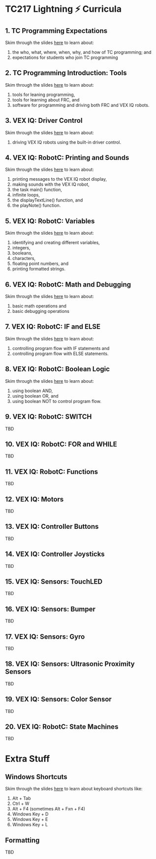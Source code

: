 # TC217 Lightning :zap: Curricula

## 1. TC Programming Expectations

Skim through the slides [here](https://docs.google.com/presentation/d/1vLqdnw9fMQ4131ZV5Xd8fztiQhwApyMSv1ZujMXin2A/edit?usp=sharing) to learn about:

1. the who, what, where, when, why, and how of TC programming; and
2. expectations for students who join TC programming

## 2. TC Programming Introduction: Tools

Skim through the slides [here](https://docs.google.com/presentation/d/1j_bi0NYKCkuGBer7xtBlbcbHajUmxdn1p_pOJiMZEsU/edit?usp=sharing) to learn about:

1. tools for leaning programming,
2. tools for learning about FRC, and
3. software for programming and driving both FRC and VEX IQ robots. 

## 3. VEX IQ: Driver Control

Skim through the slides [here](https://docs.google.com/presentation/d/1fd9rfvtO-nWW8CeT8nxt9JSvQ7UaC6sC97hqk2hloM0/edit?usp=sharing) to learn about:

1. driving VEX IQ robots using the built-in driver control.

## 4. VEX IQ: RobotC: Printing and Sounds

Skim through the slides [here](https://docs.google.com/presentation/d/1kHkzT8vW9XzOUeHJPQVR_FuGAqLmuLWgw7o8YpjUqxc/edit?usp=sharing) to learn about:

1. printing messages to the VEX IQ robot display,
2. making sounds with the VEX IQ robot,
3. the task main() function,
4. infinite loops,
5. the displayTextLine() function, and
6. the playNote() function.

## 5. VEX IQ: RobotC: Variables

Skim through the slides [here](https://docs.google.com/presentation/d/1Q-SSoQg9m1IGdvWL6WRRHcsz0mUeQM20vvr8hFSZDLk/edit#slide=id.g4c0dab2be4_1_3116) to learn about:

1. identifying and creating different variables, 
2. integers,
3. booleans,
4. characters,
5. floating point numbers, and
6. printing formatted strings.

## 6. VEX IQ: RobotC: Math and Debugging

Skim through the slides [here](https://docs.google.com/presentation/d/1SXQ4CCcA7rt1ViGiqcuXP1zAG9nGw22TIzjlYQJUtUU/edit?usp=sharing) to learn about:

1. basic math operations and
2. basic debugging operations

## 7. VEX IQ: RobotC: IF and ELSE

Skim through the slides [here](https://docs.google.com/presentation/d/1C2G0XTFspmUnrj6soXVPZS5e-o3D7WrOirBLt3QJy2w/edit?usp=sharing) to learn about:

1. controlling program flow with IF statements and
2. controlling program flow with ELSE statements.

## 8. VEX IQ: RobotC: Boolean Logic

Skim through the slides [here](https://docs.google.com/presentation/d/1sdmpH0eZziWW2i0PHqeCnK_wXSkOYrr5_zXXvWmmRTw/edit?usp=sharing) to learn about:

1. using boolean AND,
2. using boolean OR, and
3. using boolean NOT to control program flow.

## 9. VEX IQ: RobotC: SWITCH

TBD

## 10. VEX IQ: RobotC: FOR and WHILE

TBD

## 11. VEX IQ: RobotC: Functions

TBD

## 12. VEX IQ: Motors

TBD

## 13. VEX IQ: Controller Buttons

TBD

## 14. VEX IQ: Controller Joysticks

TBD

## 15. VEX IQ: Sensors: TouchLED 

TBD

## 16. VEX IQ: Sensors: Bumper

TBD

## 17. VEX IQ: Sensors: Gyro

TBD

## 18. VEX IQ: Sensors: Ultrasonic Proximity Sensors

TBD

## 19. VEX IQ: Sensors: Color Sensor

TBD

## 20. VEX IQ: RobotC: State Machines

TBD

# Extra Stuff

## Windows Shortcuts

Skim through the slides [here](https://docs.google.com/presentation/d/1ICZ4dFvqAKSKHv_SBQ2ifSW3LU4Wa0yVn3BgmlV9Nts/edit?usp=sharing) to learn about keyboard shortcuts like:

1. Alt + Tab
2. Ctrl + W
3. Alt + F4 (sometimes Alt + Fxn + F4)
4. Windows Key + D
5. Windows Key + E
6. Windows Key + L

## Formatting

TBD